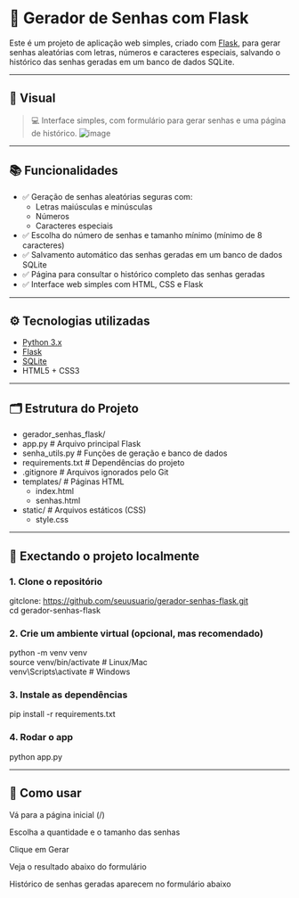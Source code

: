 # 🔐 Gerador de Senhas com Flask

Este é um projeto de aplicação web simples, criado com [Flask](https://flask.palletsprojects.com/), para gerar senhas aleatórias com letras, 
números e caracteres especiais, salvando o histórico das senhas geradas em um banco de dados SQLite.

---

## 📸 Visual

> 💻 Interface simples, com formulário para gerar senhas e uma página de histórico.
> ![image](https://github.com/user-attachments/assets/ef76d53f-55a5-475e-9989-50e69bf9007d)
  

---

## 📚 Funcionalidades

- ✅ Geração de senhas aleatórias seguras com:
  - Letras maiúsculas e minúsculas
  - Números
  - Caracteres especiais
- ✅ Escolha do número de senhas e tamanho mínimo (mínimo de 8 caracteres)
- ✅ Salvamento automático das senhas geradas em um banco de dados SQLite
- ✅ Página para consultar o histórico completo das senhas geradas
- ✅ Interface web simples com HTML, CSS e Flask

---

## ⚙️ Tecnologias utilizadas

- [Python 3.x](https://www.python.org/)
- [Flask](https://flask.palletsprojects.com/)
- [SQLite](https://www.sqlite.org/index.html)
- HTML5 + CSS3

---

## 🗂️ Estrutura do Projeto

- gerador_senhas_flask/
- app.py               # Arquivo principal Flask
- senha_utils.py       # Funções de geração e banco de dados
- requirements.txt     # Dependências do projeto
- .gitignore           # Arquivos ignorados pelo Git
- templates/           # Páginas HTML
  - index.html
  - senhas.html
- static/              # Arquivos estáticos (CSS)
  - style.css


---

## 🚀 Exectando o projeto localmente  

### 1. Clone o repositório  

gitclone: https://github.com/seuusuario/gerador-senhas-flask.git  
cd gerador-senhas-flask



### 2. Crie um ambiente virtual (opcional, mas recomendado)  

python -m venv venv  
source venv/bin/activate    # Linux/Mac  
venv\Scripts\activate       # Windows  



### 3. Instale as dependências  

pip install -r requirements.txt  



### 4. Rodar o app

python app.py


---
## 🧪 Como usar
Vá para a página inicial (/)

Escolha a quantidade e o tamanho das senhas

Clique em Gerar

Veja o resultado abaixo do formulário

Histórico de senhas geradas aparecem no formulário abaixo
